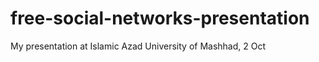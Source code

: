 free-social-networks-presentation
=================================

My presentation at Islamic Azad University of Mashhad, 2 Oct
